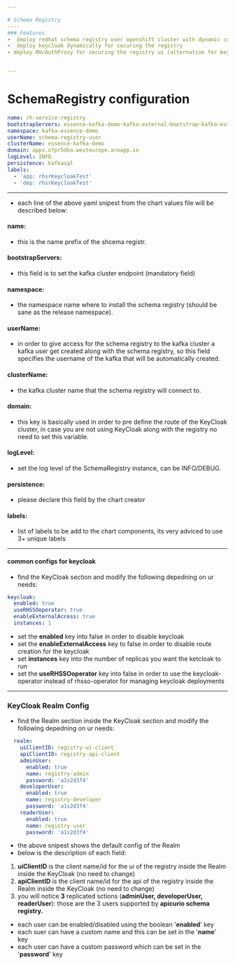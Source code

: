 ```yaml
---

# Schema Registry
----
### Features
-  deploy redhat schema registry over openshift cluster with dynamic configuration
-  deploy keycloak dynamically for securing the registry
- deploy RH/AuthProxy for securing the registry ui (alternative for keycloak)


---
```

# SchemaRegistry configuration

```yaml
name: rh-service-registry
bootstrapServers: essence-kafka-demo-kafka-external-bootstrap-kafka-essence-demo.apps.o7pr5dba.westeurope.aroapp.io:443
namespace: kafka-essence-demo
userName: schema-registry-user
clusterName: essence-kafka-demo
domain: apps.o7pr5dba.westeurope.aroapp.io
logLevel: INFO
persistence: kafkasql
labels:
  - 'app: rhsrKeycloakTest'
  - 'dep: rhsrKeycloakTest' 
```
---
- each line of the above yaml snipest from the chart values file will be described below:

#### name:
- this is the name prefix of the shcema registr.

#### bootstrapServers:
- this field is to set the kafka cluster endpoint (mandatory field)

#### namespace:
- the namespace name where to install the schema registry (should be sane as the release namespace).

#### userName:
- in order to give access for the schema registry to the kafka cluster a kafka user get created along with the schema registry, so this field specifies the username of the kafka that will be automatically created.

#### clusterName:
- the kafka cluster name that the schema registry will connect to.

#### domain:
- this key is basically used in order to pre define the route of the KeyCloak cluster, in case you are not using KeyCloak along with the registry no need to set this variable.

#### logLevel:
- set the log level of the SchemaRegistry instance, can be INFO/DEBUG.

#### persistence:
- please declare this field by the chart creator

#### labels:
- list of labels to be add to the chart components, its very adviced to use 3+ unique labels

----

#### common configs for keycloak
- find the KeyCloak section and modify the following depedning on ur needs:
```yaml
keycloak:
  enabled: true
  useRHSSOoperator: true
  enableExternalAccess: true
  instances: 1
```
- set the **enabled** key into false in order to disable keycloak
- set the **enableExternalAccess** key to false in order to disable route creation for the keycloak
- set **instances** key into the number of replicas you want the ketcloak to run
- set the  **useRHSSOoperator** key into false in order to use the keycloak-operator instead of rhsso-operator for managing keycloak deployments
---

### KeyCloak Realm Config
- find the Realm section inside the KeyCloak section and modify the following depedning on ur needs:
```yaml
  realm:
    uiClientID: registry-ui-client
    apiClientID: registry-api-client
    adminUser:
      enabled: true
      name: registry-admin
      password: 'a1s2d3f4'
    developerUser:
      enabled: true
      name: registry-developer
      password: 'a1s2d3f4'
    readerUser:
      enabled: true
      name: registry-user
      password: 'a1s2d3f4'
```
- the above snipest shows the default config of the Realm
- below is the description of each field:
1) **uiClientID** is the client name/id for the ui of the registry inside the Realm inside the KeyCloak (no need to change)
2) **apiClientID** is the client name/id for the api of the registry inside the Realm inside the KeyCloak (no need to change)
3) you will notice **3** replicated sctions (**adminUser, developerUser, readerUser**):
those are the 3 users supported by **apicurio schema registry.**
- each user can be enabled/disabled using the boolean '**enabled**' key
- each suer can have a custom name and this can be set in the '**name**' key
- each user can have a custom password which can be set in the '**password**' key
